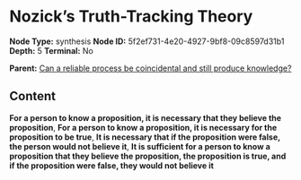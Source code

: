 # Nozick’s Truth-Tracking Theory

**Node Type:** synthesis
**Node ID:** 5f2ef731-4e20-4927-9bf8-09c8597d31b1
**Depth:** 5
**Terminal:** No

**Parent:** [Can a reliable process be coincidental and still produce knowledge?](can-a-reliable-process-be-coincidental-and-still-produce-knowledge-antithesis-88aab40b-6d6a-4dba-b5d3-e3bd424c523f.md)

## Content

**For a person to know a proposition, it is necessary that they believe the proposition**, **For a person to know a proposition, it is necessary for the proposition to be true**, **It is necessary that if the proposition were false, the person would not believe it**, **It is sufficient for a person to know a proposition that they believe the proposition, the proposition is true, and if the proposition were false, they would not believe it**
